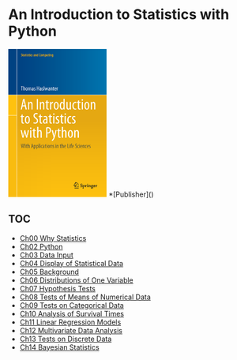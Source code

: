 # An Introduction to Statistics with Python

<!-- toc orderedList:0 depthFrom:1 depthTo:6 -->
<!-- tocstop -->
<img src="cover.tif" alt="" height="300">
*[Publisher]()

## TOC
* [Ch00 Why Statistics](Ch01_Why_Statistics.md)
* [Ch02 Python](Ch02_Python.md)
* [Ch03 Data Input](Ch03_Data_Input.md)
* [Ch04 Display of Statistical Data](Ch04_Display_of_Statistical_Data.md)
* [Ch05 Background](Ch05_Background.md)
* [Ch06 Distributions of One Variable](Ch06_Distributions_of_One_Variable.md)
* [Ch07 Hypothesis Tests](Ch07_Hypothesis_Tests.md)
* [Ch08 Tests of Means of Numerical Data](Ch08_Tests_of_Means_of_Numerical_Data.md)
* [Ch09 Tests on Categorical Data](Ch09_Tests_on_Categorical_Data.md)
* [Ch10 Analysis of Survival Times](Ch10_Analysis_of_Survival_Times.md)
* [Ch11 Linear Regression Models](Ch11_Linear_Regression_Models.md)
* [Ch12 Multivariate Data Analysis](Ch12_Multivariate_Data_Analysis.md)
* [Ch13 Tests on Discrete Data](Ch13_Tests_on_Discrete_Data.md)
* [Ch14 Bayesian Statistics](Ch14_Bayesian_Statistics.md)